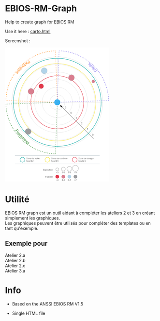 # EBIOS-RM-Graph
Help to create graph for EBIOS RM


Use it here : 
[carto.html](https://seb1k.github.io/EBIOS-RM-Graph/ebios-rm-graph.html)


Screenshot :

![Screenshot of EBIOS RM cartographie de dangerosité](https://raw.githubusercontent.com/seb1k/EBIOS-RM-Graph/refs/heads/main/carto-exemple.png)

# Utilité
EBIOS RM graph est un outil aidant à compléter les ateliers 2 et 3 en créant simplement les graphiques. <br />
Les graphiques peuvent être utilisés pour compléter des templates ou en tant qu'exemple.

## Exemple pour
Atelier 2.a <br />
Atelier 2.b <br />
Atelier 2.c <br />
Atelier 3.a

# Info
- Based on the ANSSI EBIOS RM V1.5

- Single HTML file
